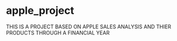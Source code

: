 # apple_project
THIS IS A PROJECT BASED ON APPLE SALES ANALYSIS AND THIER PRODUCTS THROUGH A FINANCIAL YEAR
